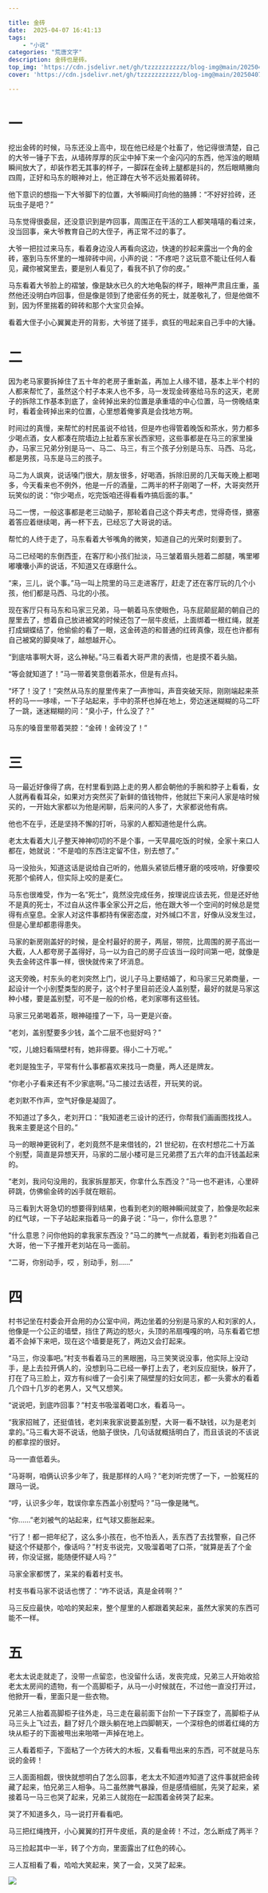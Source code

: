 ```yaml
---

title: 金砖  
date:  2025-04-07 16:41:13  
tags:  
    - "小说"
categories: "荒唐文字"  
description: 金砖也是砖。
top_img: 'https://cdn.jsdelivr.net/gh/tzzzzzzzzzzz/blog-img@main/20250407164353944.png'  
cover: 'https://cdn.jsdelivr.net/gh/tzzzzzzzzzzz/blog-img@main/20250407164353944.png'

---
```

# 一

挖出金砖的时候，马东还没上高中，现在他已经是个社畜了，他记得很清楚，自己的大爷一锤子下去，从墙砖厚厚的灰尘中掉下来一个金闪闪的东西，他浑浊的眼睛瞬间放大了，却装作若无其事的样子，一脚踩在金砖上腿都是抖的，然后眼睛撇向四周，正好和马东的眼神对上，他正蹲在大爷不远处搬着碎砖。

他下意识的想指一下大爷脚下的位置，大爷瞬间打向他的胳膊：“不好好捡砖，还玩虫子是吧？”

马东觉得很委屈，还没意识到是咋回事，周围正在干活的工人都笑嘻嘻的看过来，没当回事，亲大爷教育自己的大侄子，再正常不过的事了。

大爷一把拉过来马东，看着身边没人再看向这边，快速的抄起来露出一个角的金砖，塞到马东怀里的一堆碎砖中间，小声的说：“不疼吧？这玩意不能让任何人看见，藏你被窝里去，要是别人看见了，看我不扒了你的皮。”

马东看着大爷脸上的褶皱，像是缺水已久的大地龟裂的样子，眼神严肃且庄重，虽然他还没明白咋回事，但是像是领到了绝密任务的死士，就差敬礼了，但是他做不到，因为怀里揣着的碎砖和那个大宝贝会掉。

看着大侄子小心翼翼走开的背影，大爷搓了搓手，疯狂的甩起来自己手中的大锤。

# 二

因为老马家要拆掉住了五十年的老房子重新盖，再加上人缘不错，基本上半个村的人都来帮忙了，虽然这个村子本来人也不多，马一发现金砖塞给马东的这天，老房子的拆除工作基本到底了，金砖掉出来的位置是承重墙的中心位置，马一傍晚结束时，看着金砖掉出来的位置，心里想着俺爹真是会找地方啊。

时间过的真慢，来帮忙的村民虽说不给钱，但是咋也得管着晚饭和茶水，劳力都多少喝点酒，女人都凑在院墙边上扯着东家长西家短，这些事都是在马三的家里操办，马家三兄弟分别是马一、马二、马三，有三个孩子分别是马东、马西、马北，都是男孩，马东是马三的孩子。

马二为人飒爽，说话嗓门很大，朋友很多，好喝酒，拆除旧房的几天每天晚上都喝多，今天看来也不例外，他是一斤的酒量，二两半的杯子刚喝了一杯，大哥突然开玩笑似的说：“你少喝点，吃完饭咱还得看看咋搞后面的事。”

马二一愣，一般这事都是老三动脑子，那轮着自己这个莽夫考虑，觉得奇怪，搪塞着答应着继续喝，再一杯下去，已经忘了大哥说的话。

帮忙的人终于走了，马东看着大爷嘴角的微笑，知道自己的光荣时刻要到了。

马二已经喝的东倒西歪，在客厅和小孩们扯淡，马三皱着眉头翘着二郎腿，嘴里嘟嘟囔囔小声的说话，不知道又在琢磨什么。

“来，三儿，说个事。”马一叫上院里的马三走进客厅，赶走了还在客厅玩的几个小孩，他们都是马西、马北的小孩。

现在客厅只有马东和马家三兄弟，马一朝着马东使眼色，马东屁颠屁颠的朝自己的屋里去了，想着自己放进被窝的时候还包了一层牛皮纸，上面绑着一根红绳，就差打成蝴蝶结了，他偷偷的看了一眼，这金砖造的和普通的红砖真像，现在也许都有自己被窝的脚臭味了，越想越开心。

“到底啥事啊大哥，这么神秘。”马三看着大哥严肃的表情，也是摸不着头脑。

“等会就知道了！”马一带着笑意倒着茶水，但是有点抖。

“坏了！没了！”突然从马东的屋里传来了一声惨叫，声音突破天际，刚刚端起来茶杯的马一一哆嗦，一下子站起来，手中的茶杯也掉在地上，旁边迷迷糊糊的马二吓了一跳，迷迷糊糊的问：“臭小子，什么没了？”

马东的嗓音里带着哭腔：“金砖！金砖没了！”

# 三

马一最近好像得了病，在村里看到路上走的男人都会朝他的手腕和脖子上看看，女人就再看看耳朵，如果对方突然买了新鲜的值钱物件，他就拦下来问人家是啥时候买的，一开始大家都以为他是闲聊，后来问的人多了，大家都说他有病。

他也不在乎，还是坚持不懈的打听，马家的人都知道他是什么病。

老太太看着大儿子整天神神叨叨的不是个事，一天早晨吃饭的时候，全家十来口人都在，她就说：“不是咱的东西注定留不住，别去想了。”

马一没抬头，知道这话是说给自己听的，他眉头紧锁后槽牙磨的吱吱响，好像要咬死那个偷砖人，但实际上咬的是麦仁。

马东也很难受，作为一名“死士”，竟然没完成任务，按理说应该去死，但是还好他不是真的死士，不过自从这件事全家公开之后，他在跟大爷一个空间的时候总是觉得有点窒息。全家人对这件事都持有保密态度，对外缄口不言，好像从没发生过，但是心里却都患得患失。

马家的新房刚盖好的时候，是全村最好的房子，两层，带院，比周围的房子高出一大截，人人都夸房子盖得好，马一以为自己的房子应该当一段时间第一吧，就像是失去金砖这件事一样，很快就传来了坏消息。

这天旁晚，村东头的老刘突然上门，说儿子马上要结婚了，和马家三兄弟商量，一起设计一个小别墅类型的房子，这个村子里目前还没人盖别墅，最好的就是马家这种小楼，要是盖别墅，可不是一般的价格，老刘家哪有这些钱。

马家三兄弟喝着茶，眼神碰撞了一下，马一更是兴奋。

“老刘，盖别墅要多少钱，盖个二层不也挺好吗？”

“哎，儿媳妇看隔壁村有，她非得要。得小二十万呢。”

老刘是独生子，平常有什么事都喜欢来找马一商量，两人还是牌友。

“你老小子看来还有不少家底啊。”马二接过去话茬，开玩笑的说。

老刘默不作声，空气好像是凝固了。

不知道过了多久，老刘开口：“我知道老三设计的还行，你帮我们画画图找找人。我来主要是这个目的。”

马一的眼神更锐利了，老刘竟然不是来借钱的，21 世纪初，在农村想花二十万盖个别墅，简直是异想天开，马家的二层小楼可是三兄弟攒了五六年的血汗钱盖起来的。

“老刘，我问句没用的，我家拆屋那天，你拿什么东西没？”马一也不避讳，心里砰砰跳，仿佛偷金砖的凶手就在眼前。

马三看到大哥急切的想要得到结果，也看到老刘的眼神瞬间就变了，脸像是吹起来的红气球，一下子站起来指着马一的鼻子说：“马一，你什么意思？”

“什么意思？问你他妈的拿我家东西没？”马二的脾气一点就着，看到老刘指着自己大哥，他一下子推开老刘站在马一面前。

“二哥，你别动手，哎 ，别动手，别……”

# 四

村书记坐在村委会开会用的办公室中间，两边坐着的分别是马家的人和刘家的人，他像是一个公正的墙壁，挡住了两边的怒火，头顶的吊扇嘎嘎的响，马东看着它想着不会掉下来吧，现在这个墙要是死了，两边又会打起来。

“马三，你没事吧。”村支书看着马三的黑眼圈，马三笑笑说没事，他实际上没动手，是上去拉开俩人的，没想到马二已经一拳打上去了，老刘反应挺快，躲开了，打在了马三脸上，双方有纠缠了一会引来了隔壁屋的妇女同志，都一头雾水的看着几个四十几岁的老男人，又气又想笑。

“说说吧，到底咋回事？”村支书吸溜着喝口水，看着马一。

“我家招贼了，还挺值钱，老刘来我家说要盖别墅，大哥一看不缺钱，以为是老刘拿的。”马三看大哥不说话，他脑子很快，几句话就概括明白了，而且该说的不该说的都拿捏的很好。

马一一直低着头。

“马哥啊，咱俩认识多少年了，我是那样的人吗？”老刘听完愣了一下，一脸冤枉的跟马一说。

“哼，认识多少年，耽误你拿东西盖小别墅吗？”马一像是赌气。

“你……”老刘被气的站起来，红气球又膨胀起来。

“行了！都一把年纪了，这么多小孩在，也不怕丢人，丢东西了去找警察，自己怀疑这个怀疑那个，像话吗？”村支书说完，又吸溜着喝了口茶，“就算是丢了个金砖，你没证据，能随便怀疑人吗？”

马家全家都愣了，呆呆的看着村支书。

村支书看马家不说话也愣了：“咋不说话，真是金砖啊？”

马三反应最快，哈哈的笑起来，整个屋里的人都跟着笑起来，虽然大家笑的东西可能不一样。

# 五

老太太说走就走了，没带一点留恋，也没留什么话，发丧完成，兄弟三人开始收拾老太太房间的遗物，有一个高脚柜子，从马一小时候就在，不过他一直没打开过，他掀开一看，里面只是一些衣物。

兄弟三人抬着高脚柜子往外走，马三走在最前面下台阶一下子踩空了，高脚柜子从马三头上飞过去，翻了好几个跟头躺在地上四脚朝天，一个深棕色的绑着红绳的方块从柜子的下面被甩出来啪嗒一声掉在地上。

三人看着柜子，下面粘了一个方砖大的木板，又看看甩出来的东西，可不就是马东说的金砖！

三人面面相觑，很快就想明白了怎么回事，老太太不知道咋知道了这件事就把金砖藏了起来，怕兄弟三人相争。马二虽然脾气暴躁，但是感情细腻，先哭了起来，紧接着马一马三也哭了起来，兄弟三人就抱在一起围着金砖哭了起来。

哭了不知道多久，马一说打开看看吧。

马三把红绳拽开，小心翼翼的打开牛皮纸，真的是金砖！不过，怎么断成了两半？

马三捡起其中一半，转了个方向，里面露出了红色的砖心。

三人互相看了看，哈哈大笑起来，笑了一会，又哭了起来。

![](https://cdn.jsdelivr.net/gh/tzzzzzzzzzzz/blog-img@main/20250407164353944.png)